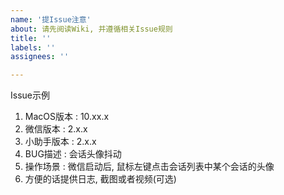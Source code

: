 ```yaml
---
name: '提Issue注意'
about: 请先阅读Wiki, 并遵循相关Issue规则
title: ''
labels: ''
assignees: ''

---
```

Issue示例
1. MacOS版本 : 10.xx.x
2. 微信版本 : 2.x.x
3. 小助手版本 : 2.x.x
4. BUG描述 : 会话头像抖动
5. 操作场景 : 微信启动后, 鼠标左键点击会话列表中某个会话的头像
6. 方便的话提供日志, 截图或者视频(可选)
